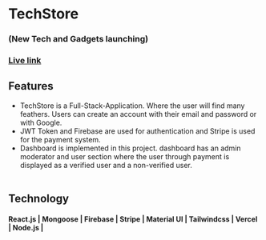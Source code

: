 # TechStore
 ### (New Tech and Gadgets launching)

### [Live link](https://creative-technology-f4fea.web.app)


## Features
- TechStore is a Full-Stack-Application. Where the user will find many feathers. Users can create an account with
  their email and password or with Google.
- JWT Token and Firebase are used for authentication and Stripe is used for the payment system.
- Dashboard is implemented in this project. dashboard has an admin moderator and user section where the user
through payment is displayed as a verified user and a non-verified user.
 <br/><br/>

## Technology
#### React.js | Mongoose | Firebase | Stripe | Material UI | Tailwindcss | Vercel | Node.js |
